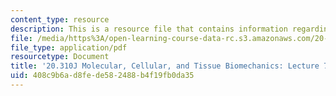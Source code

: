 ```yaml
---
content_type: resource
description: This is a resource file that contains information regarding lecture 7.
file: /media/https%3A/open-learning-course-data-rc.s3.amazonaws.com/20-310j-molecular-cellular-and-tissue-biomechanics-spring-2015/408c9b6ad8fede582488b4f19fb0da35_MIT20_310JS15_Lecture7.pdf
file_type: application/pdf
resourcetype: Document
title: '20.310J Molecular, Cellular, and Tissue Biomechanics: Lecture 7'
uid: 408c9b6a-d8fe-de58-2488-b4f19fb0da35
---
```

